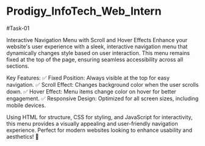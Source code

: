 # Prodigy_InfoTech_Web_Intern

#Task-01

Interactive Navigation Menu with Scroll and Hover Effects
Enhance your website's user experience with a sleek, interactive navigation menu that dynamically changes style based on user interaction. This menu remains fixed at the top of the page, ensuring seamless accessibility across all sections.

Key Features:
✅ Fixed Position: Always visible at the top for easy navigation.
✅ Scroll Effect: Changes background color when the user scrolls down.
✅ Hover Effect: Menu items change color on hover for better engagement.
✅ Responsive Design: Optimized for all screen sizes, including mobile devices.

Using HTML for structure, CSS for styling, and JavaScript for interactivity, this menu provides a visually appealing and user-friendly navigation experience. Perfect for modern websites looking to enhance usability and aesthetics! 🚀
